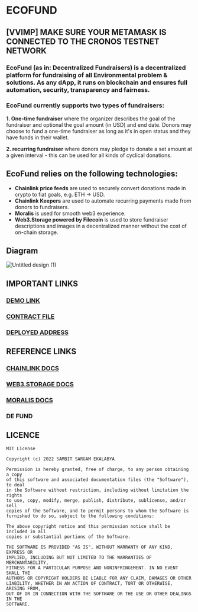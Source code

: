 # ECOFUND

## [VVIMP] MAKE SURE YOUR METAMASK IS CONNECTED TO THE  CRONOS TESTNET NETWORK

### EcoFund (as in: Decentralized Fundraisers) is a decentralized platform for fundraising of all Environmental problem & solutions. As any dApp, it runs on blockchain and ensures full automation, security, transparency and fairness.

### EcoFund currently supports two types of fundraisers:
  **1. One-time fundraiser** where the organizer describes the goal of the fundraiser and optional the goal amount (in USD) and end date. Donors may choose to fund a one-time fundraiser as long as it's in open status and they have funds in their wallet.
  
  **2. recurring fundraiser** where donors may pledge to donate a set amount at a given interval - this can be used for all kinds of cyclical donations.
  
  ## EcoFund relies on the following technologies:
   * **Chainlink price feeds** are used to securely convert donations made in crypto to fiat goals, e.g. ETH → USD.
   * **Chainlink Keepers** are used to automate recurring payments made from donors to fundraisers.
   * **Moralis** is used for smooth web3 experience.
   * **Web3.Storage powered by Filecoin** is used to store fundraiser descriptions and images in a decentralized manner without the cost of on-chain storage.

## Diagram

![Untitled design (1)](https://user-images.githubusercontent.com/70655824/179470694-4a47248b-be25-4bb2-8533-e8c442365767.png)

## IMPORTANT LINKS
### [DEMO LINK](https://ecofund.vercel.app/)
### [CONTRACT FILE](https://github.com/SAMBITSARGAM/ECOFUND-CONTRACT)
### [DEPLOYED ADDRESS](https://rinkeby.etherscan.io/address/0xffc1807f892107a0e3eaebb6a9600f8d925bdc7b)

## REFERENCE LINKS
### [CHAINLINK DOCS](https://docs.chain.link/)
### [WEB3.STORAGE DOCS](https://web3.storage/docs/)
### [MORALIS DOCS](https://docs.moralis.io/moralis-dapp/getting-started)
### DE FUND


## LICENCE
```
MIT License

Copyright (c) 2022 SAMBIT SARGAM EKALABYA

Permission is hereby granted, free of charge, to any person obtaining a copy
of this software and associated documentation files (the "Software"), to deal
in the Software without restriction, including without limitation the rights
to use, copy, modify, merge, publish, distribute, sublicense, and/or sell
copies of the Software, and to permit persons to whom the Software is
furnished to do so, subject to the following conditions:

The above copyright notice and this permission notice shall be included in all
copies or substantial portions of the Software.

THE SOFTWARE IS PROVIDED "AS IS", WITHOUT WARRANTY OF ANY KIND, EXPRESS OR
IMPLIED, INCLUDING BUT NOT LIMITED TO THE WARRANTIES OF MERCHANTABILITY,
FITNESS FOR A PARTICULAR PURPOSE AND NONINFRINGEMENT. IN NO EVENT SHALL THE
AUTHORS OR COPYRIGHT HOLDERS BE LIABLE FOR ANY CLAIM, DAMAGES OR OTHER
LIABILITY, WHETHER IN AN ACTION OF CONTRACT, TORT OR OTHERWISE, ARISING FROM,
OUT OF OR IN CONNECTION WITH THE SOFTWARE OR THE USE OR OTHER DEALINGS IN THE
SOFTWARE.
```



